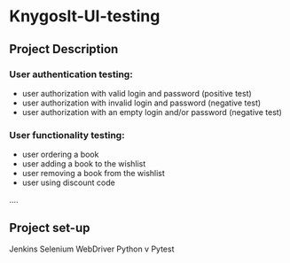 # Knygoslt-UI-testing

## Project Description
### User authentication testing:
- user authorization with valid login and password (positive test)
- user authorization with invalid login and password (negative test)
- user authorization with an empty login and/or password (negative test)

### User functionality testing:
- user ordering a book
- user adding a book to the wishlist
- user removing a book from the wishlist
- user using discount code

....

## Project set-up
Jenkins
Selenium WebDriver 
Python v
Pytest
